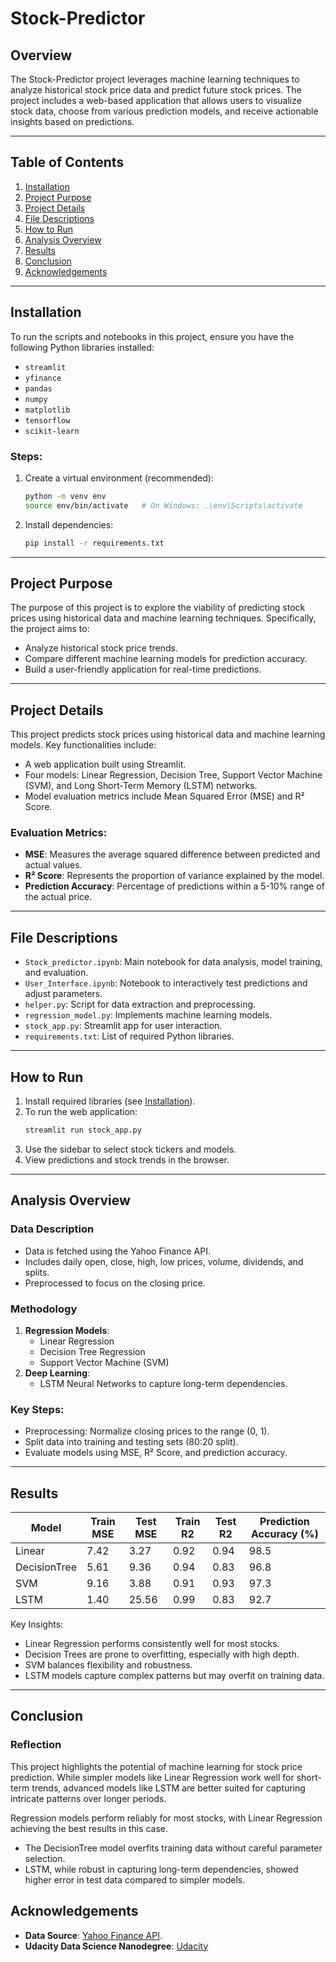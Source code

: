 # Stock-Predictor

## Overview
The Stock-Predictor project leverages machine learning techniques to analyze historical stock price data and predict future stock prices. The project includes a web-based application that allows users to visualize stock data, choose from various prediction models, and receive actionable insights based on predictions.

---

## Table of Contents
1. [Installation](#installation)
2. [Project Purpose](#project-purpose)
3. [Project Details](#project-details)
4. [File Descriptions](#file-descriptions)
5. [How to Run](#how-to-run)
6. [Analysis Overview](#analysis-overview)
7. [Results](#results)
8. [Conclusion](#conclusion)
9. [Acknowledgements](#acknowledgements)

---

## Installation

To run the scripts and notebooks in this project, ensure you have the following Python libraries installed:
- `streamlit`
- `yfinance`
- `pandas`
- `numpy`
- `matplotlib`
- `tensorflow`
- `scikit-learn`

### Steps:
1. Create a virtual environment (recommended):
   ```bash
   python -m venv env
   source env/bin/activate   # On Windows: .\env\Scripts\activate
   ```
2. Install dependencies:
   ```bash
   pip install -r requirements.txt
   ```

---

## Project Purpose

The purpose of this project is to explore the viability of predicting stock prices using historical data and machine learning techniques. Specifically, the project aims to:

- Analyze historical stock price trends.
- Compare different machine learning models for prediction accuracy.
- Build a user-friendly application for real-time predictions.

---

## Project Details

This project predicts stock prices using historical data and machine learning models. Key functionalities include:

- A web application built using Streamlit.
- Four models: Linear Regression, Decision Tree, Support Vector Machine (SVM), and Long Short-Term Memory (LSTM) networks.
- Model evaluation metrics include Mean Squared Error (MSE) and R² Score.

### Evaluation Metrics:
- **MSE**: Measures the average squared difference between predicted and actual values.
- **R² Score**: Represents the proportion of variance explained by the model.
- **Prediction Accuracy**: Percentage of predictions within a 5-10% range of the actual price.

---

## File Descriptions

- `Stock_predictor.ipynb`: Main notebook for data analysis, model training, and evaluation.
- `User_Interface.ipynb`: Notebook to interactively test predictions and adjust parameters.
- `helper.py`: Script for data extraction and preprocessing.
- `regression_model.py`: Implements machine learning models.
- `stock_app.py`: Streamlit app for user interaction.
- `requirements.txt`: List of required Python libraries.

---

## How to Run

1. Install required libraries (see [Installation](#installation)).
2. To run the web application:
   ```bash
   streamlit run stock_app.py
   ```
3. Use the sidebar to select stock tickers and models.
4. View predictions and stock trends in the browser.

---

## Analysis Overview

### Data Description
- Data is fetched using the Yahoo Finance API.
- Includes daily open, close, high, low prices, volume, dividends, and splits.
- Preprocessed to focus on the closing price.

### Methodology
1. **Regression Models**:
   - Linear Regression
   - Decision Tree Regression
   - Support Vector Machine (SVM)
2. **Deep Learning**:
   - LSTM Neural Networks to capture long-term dependencies.

### Key Steps:
- Preprocessing: Normalize closing prices to the range (0, 1).
- Split data into training and testing sets (80:20 split).
- Evaluate models using MSE, R² Score, and prediction accuracy.

---

## Results

| Model        | Train MSE | Test MSE | Train R2 | Test R2 | Prediction Accuracy (%) |
|--------------|-----------|----------|----------|---------|-------------------------|
| Linear       | 7.42      | 3.27     | 0.92     | 0.94    | 98.5                   |
| DecisionTree | 5.61      | 9.36     | 0.94     | 0.83    | 96.8                   |
| SVM          | 9.16      | 3.88     | 0.91     | 0.93    | 97.3                   |
| LSTM         | 1.40      | 25.56    | 0.99     | 0.83    | 92.7                   |

Key Insights:
- Linear Regression performs consistently well for most stocks.
- Decision Trees are prone to overfitting, especially with high depth.
- SVM balances flexibility and robustness.
- LSTM models capture complex patterns but may overfit on training data.

---

## Conclusion

### Reflection
This project highlights the potential of machine learning for stock price prediction. While simpler models like Linear Regression work well for short-term trends, advanced models like LSTM are better suited for capturing intricate patterns over longer periods.

Regression models perform reliably for most stocks, with Linear Regression achieving the best results in this case.
- The DecisionTree model overfits training data without careful parameter selection.
- LSTM, while robust in capturing long-term dependencies, showed higher error in test data compared to simpler models.


## Acknowledgements

- **Data Source**: [Yahoo Finance API](https://finance.yahoo.com/).
- **Udacity Data Science Nanodegree**: [Udacity](https://learn.udacity.com/)

